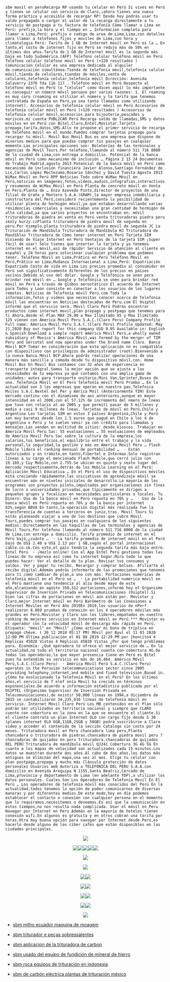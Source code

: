 
```
sbm movil en peruRecarga RP usando tu celular en Perú Si vives en Perú y tienes un celular con servicio de Claro,¡ahora tienes una nueva forma práctica y accesible de recargar RP! Desde hoy podrás usar tu saldo prepagado o cargar el valor de la recarga directamente a tu servicio de postpago a tu factura de telefonía Cómo llamar a Lima en Perú: prefijo,la hora y el tiempo en … Informacion completa para llamar a Lima,Perú: prefijo o codigo de area de Lima,Lima,con detalles para llamar a telefonos fijos y moviles de Lima,con hora y climatologia Perú: Tarifa de 1 GB de Internet móvil en Perú es la … En tanto,el costo de internet fijo en Perú se redujo más de 50% en últimos dos años.Tarifa de 1 GB de Internet móvil es la segunda más baja en todo Sudamérica.(AFP) Teléfono celular teléfono móvil en Perú Teléfono celular teléfono móvil en Perú (+120 resultados ) Comunicación Celular es una empresa dedicada al alquiler de.comunicación simultánea.Tienda de telefonía móvil,telefonía celular móvil,tienda de celulares,tiendas de móviles,venta de celulares,telefonía celular,telefonía móvil Dirección: Avenida Salaverry 2370 Tda 116 117 . Teléfono móvil en Perú Respecto al teléfono móvil en Perú (o “celular” como dicen aquí) lo más importante es conseguir un número móvil peruano por varias razones: 1. El roaming es muy caro (roaming es utilizar el número y la tarifa que tenemos contratada de España en Perú,ya sea tanto llamadas como utilizando internet). Accesorios de telefonía celular móvil en Perú Accesorios de telefonía celular móvil en Perú (+120 resultados ) Accesorios de telefonía celular móvil,accesorios para bijouterie,pescados y mariscos.mi cuenta PUBLICAR Perú Recarga saldo de llamadas,SMS y datos móviles en en Perú con Bitel,Claro,Entel,Movistar.Tarjeta prepago,tarifa,datos,SMS.Allo te propone el primer servicio de recarga de teléfono móvil en el mundo.Puedes comprar tarjetas prepago para recargar tu móvil. Movil Bus Movil Bus es una empresa que dispone de diversos medios para que puedas comprar tus pasajes en cualquier momento.Las principales opciones son: Boleterías de las terminales y agencias de Movil Tours.Por teléfono,llamando al número 511 716 8000 de la ciudad de Lima,con entrega a domicilio. Potencial de la banca móvil en Perú como mecanismo de inclusión … Página 2 13 24 Documentos de Trabajo Madrid,agosto 2013 Potencial de la banca móvil en Perú como mecanismo de inclusión financiera Javier Alonso,Santiago Fernández de Lis,Carlos López Moctezuma,Rosario Sánchez y David Tuesta Agosto 2013 WiMax Móvil en Perú RPP Noticias Todo sobre WiMax Móvil en Perú,noticias en imagenes,fotos,videos,audios,infografias,interactivos y resumenes de WiMax Móvil en Perú Planta de concreto móvil en Venta en Perú,Planta de … Enzo Azevedo Pinto,director de proyectos de una filial de Graña y Montero S.A.A.(GRAM),la mayor empresa inmobiliaria y constructora del Perú,consideró recientemente la posibilidad de utilizar planta de hormigón móvil,ya que estaban desarrollando varias residencias comerciales y necesitaban una gran cantidad de hormigón de alta calidad,ya que varios proyectos se encontraban en. móvil trituradoras de piedra en venta en Perú venta trituradoras piedra peru skoly kurzy.czPlanta trituradora de piedra movil de segunda en peru.Por ejemplo,planta trituradora de piedra movil de segunda JC La Trituración de Mandíbula Trituradora de Mandíbula HJ Trituradora de Mandíblas Trituradora de Cómo tener internet en Perú Tarjeta SIM Viviendo de Viaje Internet en Perú Ventajas de la tarjeta SIM ¡Super fácil de usar! Solo tienes que insertar la tarjeta y ya tenemos internet en el móvil,así de rápido! Servicio de atención al cliente en español y 24 horas para solucionar cualquier problema que podamos tener. Teléfono Mòvil en Lima,Prático en Perú Teléfono Mòvil en Perú,Prático en Lima,Mudanza Internacional a Lima,Perú: Expatriación Expatriado Costo de vida en Lima Los precios promedio al consumidor en Perú son significativamente diferentes de los precios en países vecinos.Debido al uso del dólar. Google y Telefónica se unen para brindar red móvil en … Google y Telefónica se unen para brindar red móvil en Perú a través de globos aerostáticos El acuerdo de Internet para Todos y Loon consiste en conectar a los usuarios de los lugares remotos. Noticias de Telefonía móvil Peru.com Toda la información,fotos y videos que necesitas conocer acerca de Telefonía móvil las encuentras en Noticias destacadas de Peru.com El Osiptel informó que el servicio será. Móvil Claro Perú Podrás encontrar productos como internet movil,plan prepago y postpago que tenemos para ti Ahora,desde el Plan MAX 29.90 a Max Ilimitado 85 y Max Ilimitado 125 vienen con America Movil Peru S.A.C.(Claro Peru) Company Profile Full name: America Movil Peru S.A.C.(Claro Peru) Profile Updated: May 21,2020 Buy our report for this company USD 9.95 Available in: English & Spanish Download a sample report América Móvil Perú,a wholly owned subsidiary of Mexico's América Móvil,was formed by the merger of TIM Peru and Sercotel and now operates under the brand name Claro. Banca Móvil BCP Tomar en consideración que esta aplicación no es compatible con dispositivos con privilegios de administrador (root).Bienvenido a la nueva Banca Móvil BCP.Ahora podrás realizar operaciones de una manera más sencilla y cómoda desde tu dispositivo móvil,con. Home Movil Bus En Movil Bus contamos con 32 años de experiencia en transporte integral.Somos la mejor opción que se ajusta a las necesidades de tu empresa ya que contamos con una amplia gama de unidades: autos para transporte unitario,Mini Van,Sprinter,Buses de uno. Telefonía Móvil en El Perú Telefonía móvil Perú Prueba … En la actualidad son 3 las empresas que operan en nuestro pas,Telefnica Mviles S.A.C.Nextel del Per y Amrica Mvil (Anteriormente TIM) Este mercado continu con el dinamismo de aos anteriores,aunque en mayor intensidad en el 2006,con el 57.12% de incremento del nmero de lneas que tuvo con relacin al ao 2005 y que permiti pasar de 5 millones y medio a casi 9 millones de lneas. Tarjetas de móvil en Perú,Chile y Argentina Las tarjetas SIM en estos 3 países Argentina,Chile y Perú son muy baratas desde los 1.5 euros que pagué en Chile a los 4 de Argentina o Perú y te suelen venir ya con crédito para llamadas y mensajes.Las venden en multitud de sitios: desde kioscos. Trabajar en America Movil Peru Sac: 55 evaluaciones … 55 evaluaciones de empleados de America Movil Peru Sac sobre la cultura de la empresa,los salarios,los beneficios,el equilibrio entre el trabajo y la vida personal,la seguridad,la gestión y más en America Movil Peru … Flash Mobile lidera el ranking mensual de portabilidad …  · Están autorizados y en trámite,en tanto,Fibertel e Intermax.Solo registran líneas a su cargo el mencionado Flash Mobile,que cerró julio con 19.169,y Cuy Mobile,con 2.755.Se ubican en quinto y sexto lugar del mercado respectivamente,detrás de los Mobile Learning en el Perú: Aplicación Móvil Educativa … En el Perú el uso de dispositivos móviles está creciendo rápidamente,las iniciativas de aprendizaje móvil se encuentran aún en niveles iniciales de desarrollo.La mayoría de los programas son proyectos piloto,impulsados por organizaciones sin fines de lucro o universidades privadas,que típicamente se dirigen a pequeños grupos y focalizan en necesidades particulares o locales. Tu Dinero: Uso de la banca móvil en Perú repunta en 76% y …  · Uso de la banca móvil en Perú repunta en 76% y de la banca por internet 62%,según BBVA En tanto,la operación digital más realizada fue la transferencia de cuentas a terceros en junio,tras. Movil Tours Si estás planeando viajar a uno de los destinos que cubre Móvil Tours,puedes comprar tus pasajes en cualquiera de los siguientes medios: Directamente en las taquillas de las terminales y agencias de Móvil Tours.Por teléfono llamando al número 511 716 8000 de la ciudad de Lima,con entrega a domicilio. Tarifa promedio de internet en el Perú bajó,¿cuánto …  · La tarifa promedio de internet móvil en el Perú bajó de US$ 2.48 a US$ 2.13 por 1 GB,según el portal internacional cable.co.uk.Con esto,el país tendría la segunda tarifa más baja entre. Entel Perú  · ¡Hazlo online! Con el App Entel Perú gestiona todas las líneas de tu empresa así como tu internet hogar.Mira todo lo que puedes hacer: Ver el detalle de tu plan. Revisar tus consumos y saldos. Ver y pagar tu recibo. Recargar y comprar bolsas. Afiliarte al recibo digital.Además podrás informarte de las promociones que tenemos para ti como cambiar de plan,a uno con más. Portaciones numéricas de telefonía móvil en el Perú se …  · La portabilidad numérica móvil en el Perú mantiene una tendencia al alza desde mayo de este año,alcanzando en agosto 358,312 portaciones,informó hoy el Organismo Supervisor de Inversión Privada en Telecomunicaciones (Osiptel).Si bien las cifras de portaciones en móvil aún están por. Movistar y Claro,mejor Internet móvil en Perú Barómetro de las Conexiones a Internet Móviles en Perú Año 2019En 2019,los usuarios de nPerf realizaron 8.869 pruebas de conexión en los 4 operadores móviles más grandes en Perú.Movistar y Claro son los líderes,empatados en nuestro ranking de mejores servicios en Internet móvil en Perú.*** Movistar es el operador con la velocidad móvil de descarga más rápida en Perú. Etiqueta: "móvil" en "Móvil" ¿Cómo activar mi bono de triplica en prepago chéve. ( 26 12 2018 05:17 PM) Móvil por Byul el 11 03 2020 12:00 PM Última publicación el 01 08 2019 12:29 PM por jhoncito4 4 Réplicas 45028 Vistas 4 Réplicas 45028 Vistas ¿Por qué tengo problemas para. Economía: ¿Qué operadora te ofrece el mejor servicio de … En la actualidad,no todo el territorio nacional cuenta con cobertura 4G.De todas las operadoras,la que mayor presencia tiene en Perú es Bitel pues ha extendido su servicio en más de 16,464. América Móvil Perú,S.A.C.(Claro Peru)  · América Móvil Perú S.A.C.(Claro Peru) operates in the Peruvian telecommunications sector since 2005 providing telephony,internet,and mobile and fixed television.Based in. ¿Cómo ha evolucionado la Telefonía Móvil en el Perú? En los últimos años,el servicio de T elef onía Móvil ha crecido en términos exponenciales.De acuerdo a información estadística publicada por el OSIPTEL (Organismo Supervisor de Inversión Privada en Telecomunicaciones),de existir 50,000 líneas en 1994,a diciembre de 2015 se contabilizaron 34,235,810 líneas de telefonía móvil en servicio. Internet Móvil Claro Perú Los MB contenidos en el Plan sólo podrán ser utilizados en territorio nacional y siempre que CLARO cuente con cobertura en la zona en la que se encuentre el cliente.Si el cliente contrata un plan Internet OLO con cargo fijo desde S 30 (planes internet OLO 6GB,11GB,25GB y 50GB) podrá suscribirse a Claro video y acceder al contenido de la sección Catalogo sin costo por 24 meses. Trituradora movil en Peru chancadora lima peru,Planta chancadora o trituradora de piedras.chancadora de piedra movil peru ? chancadoras de quijadas en peru Trituradora.chancadoras de quijadas DEL PERÚ Trituradora de mandíbula móvil QJ241 Cobertura 3G 4G 5G En cuanto a los mapas de velocidad son actualizados cada 15 minutos.Los datos se muestran durante dos años.Al cabo de dos años,los datos más antiguos se eliminan del mapa,una vez al mes. Elige tu celular con plan postpago,prepago y mucho más Cláusula protección de datos personales Usuarios web Autoriza a TELEFÓNICA DEL PERU S.A.A.con domicilio en Avenida Arequipa N 1155,Santa Beatriz,Cercado de Lima,provincia y departamento de Lima (en adelante TDP),a utilizar los datos personales. Cuales Son Los Operadores De Telefonia Movil En El Perù … Los operadores de telefonía móvil más conocidos del Perú En la actualidad,todos tenemos la opción de poder comunicarnos de diversas maneras y por diferentes medios.De este modo,hoy en día podemos establecer el contacto o conexión con cualquier persona en el momento que lo requiramos,necesitemos o deseemos.Es así que la comunicación en estos tiempos,no nos resulta nada complicada. Usar el móvil en Peru Navegar por Internet en Peru Además en la mayoría de hoteles tienen conexión wifi.En algunos es gratuita y en otros cobran una tarifa por horas.Otra muy buena opción para navegar por Internet desde Perú,es hacerlo desde alguno de los ciber cafés que están disponibles en las ciudades principales. 
```

<div align="center">

<a href="https://es-crusher.shibang-china.com/github&k=sbm+movil+en+peru"><img src="https://static.shibang-china.com/es/crusher/logo.jpg"></a>

<a href="https://es-crusher.shibang-china.com/github&k=sbm+movil+en+peru"><img src="https://static.shibang-china.com/es/crusher/index.jpg"></a><a href="https://es-crusher.shibang-china.com/material.htmlgithub&k=sbm+movil+en+peru"><img src="https://static.shibang-china.com/es/crusher/material.jpg"></a><a href="https://es-crusher.shibang-china.com/application.htmlgithub&k=sbm+movil+en+peru"><img src="https://static.shibang-china.com/es/crusher/application.jpg"></a><a href="https://es-crusher.shibang-china.com/aboutus.htmlgithub&k=sbm+movil+en+peru"><img src="https://static.shibang-china.com/es/crusher/aboutus.jpg"></a><a href="https://es-crusher.shibang-china.com/contact.htmlgithub&k=sbm+movil+en+peru"><img src="https://static.shibang-china.com/es/crusher/contact.jpg"></a>

<a href="https://es-crusher.shibang-china.com/github&k=sbm+movil+en+peru"><img src="https://static.shibang-china.com/es/crusher/banner.jpg"></a>

<a href="https://swt.shibang-china.com/github&k=sbm+movil+en+peru"><img src="https://static.shibang-china.com/es/crusher/text.jpg"></a>

<a href="https://swt.shibang-china.com/github&k=sbm+movil+en+peru"><img src="https://static.shibang-china.com/es/crusher/chat.jpg"></a><a href="https://es-crusher.shibang-china.com/contact.htmlgithub&k=sbm+movil+en+peru"><img src="https://static.shibang-china.com/es/crusher/message.jpg"></a>

<a href="https://es-crusher.shibang-china.com/products/pe.htmlgithub&k=sbm+movil+en+peru"><img src="https://static.shibang-china.com/es/crusher/pe.jpg"></a><a href="https://es-crusher.shibang-china.com/products/pf.htmlgithub&k=sbm+movil+en+peru"><img src="https://static.shibang-china.com/es/crusher/pf.jpg"></a>

<a href="https://es-crusher.shibang-china.com/products/hpt.htmlgithub&k=sbm+movil+en+peru"><img src="https://static.shibang-china.com/es/crusher/hpt.jpg"></a><a href="https://es-crusher.shibang-china.com/products/vsi.htmlgithub&k=sbm+movil+en+peru"><img src="https://static.shibang-china.com/es/crusher/vsi.jpg"></a>

<a href="https://es-crusher.shibang-china.com/products/klv.htmlgithub&k=sbm+movil+en+peru"><img src="https://static.shibang-china.com/es/crusher/klv.jpg"></a><a href="https://es-crusher.shibang-china.com/products/portable.htmlgithub&k=sbm+movil+en+peru"><img src="https://static.shibang-china.com/es/crusher/portable.jpg"></a>

<a href="https://swt.shibang-china.com/github&k=sbm+movil+en+peru"><img src="https://static.shibang-china.com/es/crusher/case.jpg"></a>

</div>


* [sbm milho ecuador maquina de moagem](sbm%20milho%20ecuador%20maquina%20de%20moagem.md)

* [sbm triturador e peças sobressalentes](sbm%20triturador%20e%20pe%C3%A7as%20sobressalentes.md)

* [sbm aplicacion de la trituradora de carbon](sbm%20aplicacion%20de%20la%20trituradora%20de%20carbon.md)

* [sbm usado del equipo de fundición de mineral de hierro](sbm%20usado%20del%20equipo%20de%20fundici%C3%B3n%20de%20mineral%20de%20hierro.md)

* [sbm roca equipos de trituración en indonesia](sbm%20roca%20equipos%20de%20trituraci%C3%B3n%20en%20indonesia.md)

* [sbm de carbón eléctrica plantas de trituración méxico](sbm%20de%20carb%C3%B3n%20el%C3%A9ctrica%20plantas%20de%20trituraci%C3%B3n%20m%C3%A9xico.md)